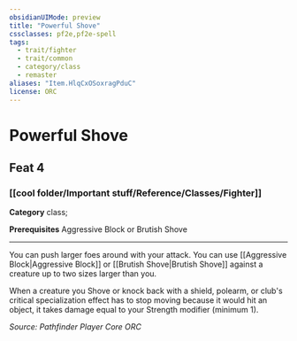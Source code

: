 ```yaml
---
obsidianUIMode: preview
title: "Powerful Shove"
cssclasses: pf2e,pf2e-spell
tags:
  - trait/fighter
  - trait/common
  - category/class
  - remaster
aliases: "Item.HlqCxOSoxragPduC"
license: ORC
---
```

# Powerful Shove
## Feat 4
### [[cool folder/Important stuff/Reference/Classes/Fighter]]

**Category** class; 



**Prerequisites** Aggressive Block or Brutish Shove
* * *
You can push larger foes around with your attack. You can use [[Aggressive Block|Aggressive Block]] or [[Brutish Shove|Brutish Shove]] against a creature up to two sizes larger than you.

When a creature you Shove or knock back with a shield, polearm, or club's critical specialization effect has to stop moving because it would hit an object, it takes damage equal to your Strength modifier (minimum 1).

*Source: Pathfinder Player Core*
*ORC*